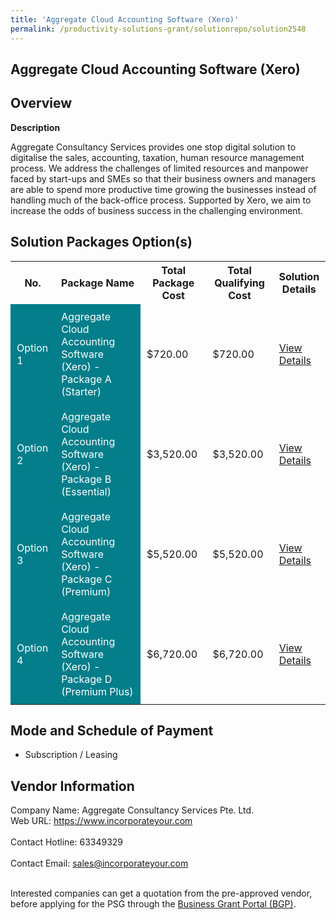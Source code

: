 ```yaml
---
title: 'Aggregate Cloud Accounting Software (Xero)'
permalink: /productivity-solutions-grant/solutionrepo/solution2548
---
```


## Aggregate Cloud Accounting Software (Xero)

## Overview

**Description**

Aggregate Consultancy Services provides one stop digital solution to digitalise the sales, accounting, taxation, human resource management process. We address the challenges of limited resources and manpower faced by start-ups and SMEs so that their business owners and managers are able to spend more productive time growing the businesses instead of handling much of the back-office process. Supported by Xero, we aim to increase the odds of business success in the challenging environment.

## Solution Packages Option(s)

<table>
<tr>
<th><b>No.</b></th>
<th><b>Package Name</b></th>
<th><b>Total Package Cost</b></th>
<th><b>Total Qualifying Cost</b></th>
<th><b>Solution Details</b></th>
</tr>
<tr>
<td style='padding: 10px; background-color: #037E8A; color: #FFFFFF;'>Option 1</td>
<td style='padding: 10px; background-color: #037E8A; color: #FFFFFF;'>Aggregate Cloud Accounting Software (Xero) - Package A (Starter)</td>
<td style='padding: 10px;'>$720.00</td>
<td style='padding: 10px;'>$720.00</td>
<td style='padding: 10px;'><a href='/images/psg/Aggregate_Consultancy_20210180_Desensitised_Annex_3_Part_1.pdf' target='_blank'>View Details</a></td>
</tr>
<tr>
<td style='padding: 10px; background-color: #037E8A; color: #FFFFFF;'>Option 2</td>
<td style='padding: 10px; background-color: #037E8A; color: #FFFFFF;'>Aggregate Cloud Accounting Software (Xero) - Package B (Essential)</td>
<td style='padding: 10px;'>$3,520.00</td>
<td style='padding: 10px;'>$3,520.00</td>
<td style='padding: 10px;'><a href='/images/psg/Aggregate_Consultancy_20210180_Desensitised_Annex_3_Part_2.pdf' target='_blank'>View Details</a></td>
</tr>
<tr>
<td style='padding: 10px; background-color: #037E8A; color: #FFFFFF;'>Option 3</td>
<td style='padding: 10px; background-color: #037E8A; color: #FFFFFF;'>Aggregate Cloud Accounting Software (Xero) - Package C (Premium)</td>
<td style='padding: 10px;'>$5,520.00</td>
<td style='padding: 10px;'>$5,520.00</td>
<td style='padding: 10px;'><a href='/images/psg/Aggregate_Consultancy_20210180_Desensitised_Annex_3_Part_34.pdf' target='_blank'>View Details</a></td>
</tr>
<tr>
<td style='padding: 10px; background-color: #037E8A; color: #FFFFFF;'>Option 4</td>
<td style='padding: 10px; background-color: #037E8A; color: #FFFFFF;'>Aggregate Cloud Accounting Software (Xero) - Package D (Premium Plus)</td>
<td style='padding: 10px;'>$6,720.00</td>
<td style='padding: 10px;'>$6,720.00</td>
<td style='padding: 10px;'><a href='/images/psg/Aggregate_Consultancy_20210180_Desensitised_Annex_3_Part_56.pdf' target='_blank'>View Details</a></td>
</tr>
</table>

## Mode and Schedule of Payment

 - Subscription / Leasing

## Vendor Information

 Company Name: Aggregate Consultancy Services Pte. Ltd.<br>Web URL: https://www.incorporateyour.com <br><br>Contact Hotline: 63349329 <br><br>Contact Email: sales@incorporateyour.com <br><br>

Interested companies can get a quotation from the pre-approved vendor, before applying for the PSG through the <a href='https://www.businessgrants.gov.sg/' target='_blank' rel='noopener'>Business Grant Portal (BGP)</a>.

<script src="/jquery/resize-tables.js"></script>
